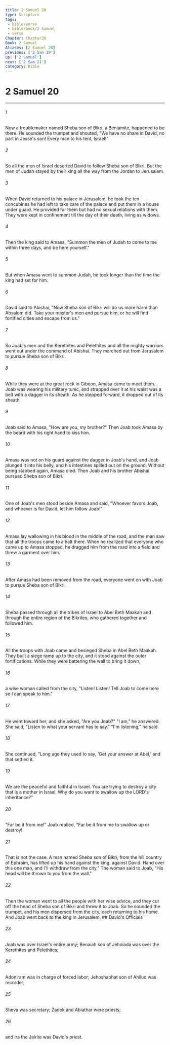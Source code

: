 ```yaml
---
title: 2 Samuel 20
type: Scripture
tags:
 - bible/verse
 - bible/book/2 Samuel
 - verse
Chapter: Chapter20
Book: 2 Samuel
Aliases: [2 Samuel 20]
previous: ['2 Sam 19']
up: ['2 Samuel']
next: ['2 Sam 21']
category: Bible
---
```

# 2 Samuel 20

***


###### 1 
Now a troublemaker named Sheba son of Bikri, a Benjamite, happened to be there. He sounded the trumpet and shouted, "We have no share in David, no part in Jesse's son! Every man to his tent, Israel!" 

###### 2 
So all the men of Israel deserted David to follow Sheba son of Bikri. But the men of Judah stayed by their king all the way from the Jordan to Jerusalem. 

###### 3 
When David returned to his palace in Jerusalem, he took the ten concubines he had left to take care of the palace and put them in a house under guard. He provided for them but had no sexual relations with them. They were kept in confinement till the day of their death, living as widows. 

###### 4 
Then the king said to Amasa, "Summon the men of Judah to come to me within three days, and be here yourself." 

###### 5 
But when Amasa went to summon Judah, he took longer than the time the king had set for him. 

###### 6 
David said to Abishai, "Now Sheba son of Bikri will do us more harm than Absalom did. Take your master's men and pursue him, or he will find fortified cities and escape from us." 

###### 7 
So Joab's men and the Kerethites and Pelethites and all the mighty warriors went out under the command of Abishai. They marched out from Jerusalem to pursue Sheba son of Bikri. 

###### 8 
While they were at the great rock in Gibeon, Amasa came to meet them. Joab was wearing his military tunic, and strapped over it at his waist was a belt with a dagger in its sheath. As he stepped forward, it dropped out of its sheath. 

###### 9 
Joab said to Amasa, "How are you, my brother?" Then Joab took Amasa by the beard with his right hand to kiss him. 

###### 10 
Amasa was not on his guard against the dagger in Joab's hand, and Joab plunged it into his belly, and his intestines spilled out on the ground. Without being stabbed again, Amasa died. Then Joab and his brother Abishai pursued Sheba son of Bikri. 

###### 11 
One of Joab's men stood beside Amasa and said, "Whoever favors Joab, and whoever is for David, let him follow Joab!" 

###### 12 
Amasa lay wallowing in his blood in the middle of the road, and the man saw that all the troops came to a halt there. When he realized that everyone who came up to Amasa stopped, he dragged him from the road into a field and threw a garment over him. 

###### 13 
After Amasa had been removed from the road, everyone went on with Joab to pursue Sheba son of Bikri. 

###### 14 
Sheba passed through all the tribes of Israel to Abel Beth Maakah and through the entire region of the Bikrites, who gathered together and followed him. 

###### 15 
All the troops with Joab came and besieged Sheba in Abel Beth Maakah. They built a siege ramp up to the city, and it stood against the outer fortifications. While they were battering the wall to bring it down, 

###### 16 
a wise woman called from the city, "Listen! Listen! Tell Joab to come here so I can speak to him." 

###### 17 
He went toward her, and she asked, "Are you Joab?" "I am," he answered. She said, "Listen to what your servant has to say." "I'm listening," he said. 

###### 18 
She continued, "Long ago they used to say, 'Get your answer at Abel,' and that settled it. 

###### 19 
We are the peaceful and faithful in Israel. You are trying to destroy a city that is a mother in Israel. Why do you want to swallow up the LORD's inheritance?" 

###### 20 
"Far be it from me!" Joab replied, "Far be it from me to swallow up or destroy! 

###### 21 
That is not the case. A man named Sheba son of Bikri, from the hill country of Ephraim, has lifted up his hand against the king, against David. Hand over this one man, and I'll withdraw from the city." The woman said to Joab, "His head will be thrown to you from the wall." 

###### 22 
Then the woman went to all the people with her wise advice, and they cut off the head of Sheba son of Bikri and threw it to Joab. So he sounded the trumpet, and his men dispersed from the city, each returning to his home. And Joab went back to the king in Jerusalem. ## David's Officials 

###### 23 
Joab was over Israel's entire army; Benaiah son of Jehoiada was over the Kerethites and Pelethites; 

###### 24 
Adoniram was in charge of forced labor; Jehoshaphat son of Ahilud was recorder; 

###### 25 
Sheva was secretary; Zadok and Abiathar were priests; 

###### 26 
and Ira the Jairite was David's priest. 
